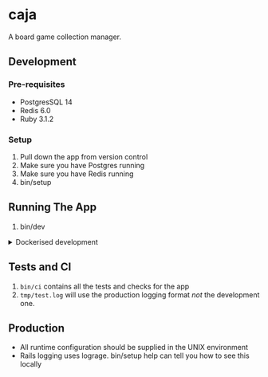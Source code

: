 # caja

A board game collection manager.

## Development

### Pre-requisites

* PostgresSQL 14
* Redis 6.0
* Ruby 3.1.2

### Setup

1. Pull down the app from version control
2. Make sure you have Postgres running
3. Make sure you have Redis running
4. bin/setup

## Running The App

1. bin/dev

<details>
<summary>Dockerised development</summary>

1. Install the [dip](https://github.com/bibendi/dip) gem
2. `dip provision`
3. `dip rails dev` to start the app

</details>

## Tests and CI

1. `bin/ci` contains all the tests and checks for the app
2. `tmp/test.log` will use the production logging format *not* the development one.

## Production

* All runtime configuration should be supplied in the UNIX environment
* Rails logging uses lograge.  bin/setup help can tell you how to see this locally
